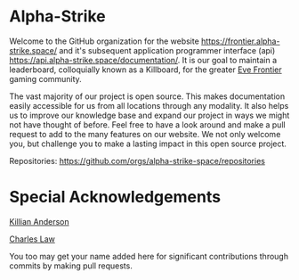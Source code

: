 # Alpha-Strike

Welcome to the GitHub organization for the website https://frontier.alpha-strike.space/ and it's subsequent application programmer interface (api) https://api.alpha-strike.space/documentation/. It is our goal to maintain a leaderboard, colloquially known as a Killboard, for the greater [Eve Frontier](https://www.evefrontier.com/en) gaming community. 

The vast majority of our project is open source. This makes documentation easily accessible for us from all locations through any modality. It also helps us to improve our knowledge base and expand our project in ways we might not have thought of before. 
Feel free to have a look around and make a pull request to add to the many features on our website. We not only welcome you, but challenge you to make a lasting impact in this open source project.

Repositories: https://github.com/orgs/alpha-strike-space/repositories

# Special Acknowledgements

[Killian Anderson](https://github.com/kandrsn99)

[Charles Law](https://github.com/claw726)

You too may get your name added here for significant contributions through commits by making pull requests. 
